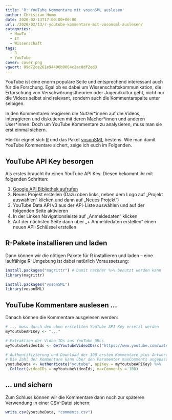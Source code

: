 ```yaml
---
title: 'R: YouTube Kommentare mit vosonSML auslesen'
author: Christian Humm
date: 2020-02-13T17:00:00+00:00
url: /2020/02/13/r-youtube-kommentare-mit-vosonsml-auslesen/
categories:
  - HowTo
  - IT
  - Wissenschaft
tags:
  - R
  - YouTube
cover: cover.png
vgwort: 89d72ce261e94496b9064c2ac8df2ed3
---
```

YouTube ist eine enorm populäre Seite und entsprechend interessant auch für die Forschung. Egal ob es dabei um Wissenschaftskommunikation, die Erforschung von Verschwörungstheorien oder Jugendkultur geht, nicht nur die Videos selbst sind relevant, sondern auch die Kommentarspalte unter selbigen.

In den Kommentaren reagieren die Nutzer\*innen auf die Videos, interagieren und diskutieren mit deren Macher\*innen und anderen User*innen. Doch um YouTube Kommentare zu analysieren, muss man sie erst einmal sichern.

Hierfür eignet sich [R][1] und das Paket [vosonSML][2] bestens. Wie man damit YouTube Kommentare sichert, zeige ich euch im Folgenden.

<!--more-->

## YouTube API Key besorgen

Als erstes braucht ihr einen YouTube API Key. Diesen bekommt ihr mit folgenden Schritten:

  1. [Google API Bibliothek aufrufen][3]
  2. Neues Projekt erstellen
    (Dazu oben links, neben dem Logo auf „Projekt auswählen“ klicken und dann auf „Neues Projekt“)
  3. YouTube Data API v3 aus der API-Liste auswählen und auf der folgenden Seite aktivieren
  4. In der Linken Navigationsleiste auf „Anmeldedaten“ klicken
  5. Auf der nächsten Seite dann über „+ Anmeldedaten erstellen“ einen neuen API-Schlüssel erstellen

## R-Pakete installieren und laden

Dann können wir die nötigen Pakete für R installieren und laden – eine lauffähige R-Umgebung ist dabei natürlich Voraussetzung:

```r
install.packages("magrittr") # Damit nachher %>% benutzt werden kann
library(magrittr)

install.packages("vosonSML")
library(vosonSML)
```

## YouTube Kommentare auslesen ...

Danach können die Kommentare ausgelesen werden:

```r
# ... muss durch den oben erstellten YouTube API Key ersetzt werden
myYoutubeAPIKey <- "..."

# Extraktion der Video-IDs aus YouTube URLs
myYoutubeVideoIds <- GetYoutubeVideoIDs(c("https://www.youtube.com/watch?v=X8RUxm5xmxA","https://www.youtube.com/watch?v=ENI84bjZCBo"))

# Authentifizierung und Download der 100 ersten Kommentare plus Antworten auf diese
# Die Zahl der Kommentare kann über den Paramenter maxComments angepasst werden
youtubeData <- Authenticate("youtube", apiKey = myYoutubeAPIKey) %>%
  Collect(videoIDs = myYoutubeVideoIds, maxComments = 100)
```

## ... und sichern

Zum Schluss können wir die Kommentare dann noch zur späteren Verwendung in einer CSV-Datei sichern:

```r
write.csv(youtubeData, "comments.csv")
```

 [1]: https://www.r-project.org/
 [2]: http://vosonlab.net/SocialMediaLab
 [3]: https://console.developers.google.com/apis/library
